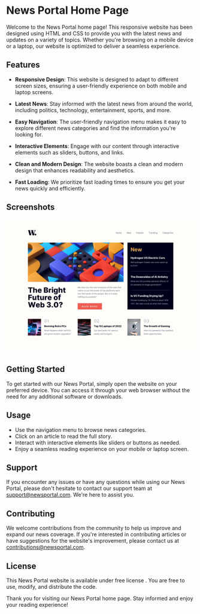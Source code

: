 # News Portal Home Page

Welcome to the News Portal home page! This responsive website has been designed using HTML and CSS to provide you with the latest news and updates on a variety of topics. Whether you're browsing on a mobile device or a laptop, our website is optimized to deliver a seamless experience.

## Features

- **Responsive Design**: This website is designed to adapt to different screen sizes, ensuring a user-friendly experience on both mobile and laptop screens.

- **Latest News**: Stay informed with the latest news from around the world, including politics, technology, entertainment, sports, and more.

- **Easy Navigation**: The user-friendly navigation menu makes it easy to explore different news categories and find the information you're looking for.

- **Interactive Elements**: Engage with our content through interactive elements such as sliders, buttons, and links.

- **Clean and Modern Design**: The website boasts a clean and modern design that enhances readability and aesthetics.

- **Fast Loading**: We prioritize fast loading times to ensure you get your news quickly and efficiently.

## Screenshots

![Design](Static/Images/news-desktop-design.jpeg)

## Getting Started

To get started with our News Portal, simply open the website on your preferred device. You can access it through your web browser without the need for any additional software or downloads.

## Usage

- Use the navigation menu to browse news categories.
- Click on an article to read the full story.
- Interact with interactive elements like sliders or buttons as needed.
- Enjoy a seamless reading experience on your mobile or laptop screen.

## Support

If you encounter any issues or have any questions while using our News Portal, please don't hesitate to contact our support team at [support@newsportal.com](mailto:support@newsportal.com). We're here to assist you.

## Contributing

We welcome contributions from the community to help us improve and expand our news coverage. If you're interested in contributing articles or have suggestions for the website's improvement, please contact us at [contributions@newsportal.com](mailto:contributions@newsportal.com).

## License

This News Portal website is available under free license . You are free to use, modify, and distribute the code.

Thank you for visiting our News Portal home page. Stay informed and enjoy your reading experience!
